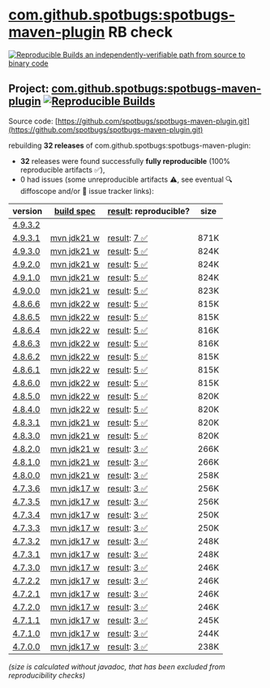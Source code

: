 [com.github.spotbugs:spotbugs-maven-plugin](https://central.sonatype.com/artifact/com.github.spotbugs/spotbugs-maven-plugin/versions) RB check
=======

[![Reproducible Builds](https://reproducible-builds.org/images/logos/rb.svg) an independently-verifiable path from source to binary code](https://reproducible-builds.org/)

## Project: [com.github.spotbugs:spotbugs-maven-plugin](https://central.sonatype.com/artifact/com.github.spotbugs/spotbugs-maven-plugin/versions) [![Reproducible Builds](https://img.shields.io/endpoint?url=https://raw.githubusercontent.com/jvm-repo-rebuild/reproducible-central/master/content/com/github/spotbugs/spotbugs-maven-plugin/badge.json)](https://github.com/jvm-repo-rebuild/reproducible-central/blob/master/content/com/github/spotbugs/spotbugs-maven-plugin/README.md)

Source code: [https://github.com/spotbugs/spotbugs-maven-plugin.git](https://github.com/spotbugs/spotbugs-maven-plugin.git)

rebuilding **32 releases** of com.github.spotbugs:spotbugs-maven-plugin:
- **32** releases were found successfully **fully reproducible** (100% reproducible artifacts :white_check_mark:),
- 0 had issues (some unreproducible artifacts :warning:, see eventual :mag: diffoscope and/or :memo: issue tracker links):

| version | [build spec](/BUILDSPEC.md) | [result](https://reproducible-builds.org/docs/jvm/): reproducible? | size |
| -- | --------- | ------ | -- |
| [4.9.3.2](https://central.sonatype.com/artifact/com.github.spotbugs/spotbugs-maven-plugin/4.9.3.2/pom) | | | |
| [4.9.3.1](https://central.sonatype.com/artifact/com.github.spotbugs/spotbugs-maven-plugin/4.9.3.1/pom) | [mvn jdk21 w](spotbugs-maven-plugin-4.9.3.1.buildspec) | [result](spotbugs-maven-plugin-4.9.3.1.buildinfo): [7 :white_check_mark: ](spotbugs-maven-plugin-4.9.3.1.buildcompare) | 871K |
| [4.9.3.0](https://central.sonatype.com/artifact/com.github.spotbugs/spotbugs-maven-plugin/4.9.3.0/pom) | [mvn jdk21 w](spotbugs-maven-plugin-4.9.3.0.buildspec) | [result](spotbugs-maven-plugin-4.9.3.0.buildinfo): [5 :white_check_mark: ](spotbugs-maven-plugin-4.9.3.0.buildcompare) | 824K |
| [4.9.2.0](https://central.sonatype.com/artifact/com.github.spotbugs/spotbugs-maven-plugin/4.9.2.0/pom) | [mvn jdk21 w](spotbugs-maven-plugin-4.9.2.0.buildspec) | [result](spotbugs-maven-plugin-4.9.2.0.buildinfo): [5 :white_check_mark: ](spotbugs-maven-plugin-4.9.2.0.buildcompare) | 824K |
| [4.9.1.0](https://central.sonatype.com/artifact/com.github.spotbugs/spotbugs-maven-plugin/4.9.1.0/pom) | [mvn jdk21 w](spotbugs-maven-plugin-4.9.1.0.buildspec) | [result](spotbugs-maven-plugin-4.9.1.0.buildinfo): [5 :white_check_mark: ](spotbugs-maven-plugin-4.9.1.0.buildcompare) | 824K |
| [4.9.0.0](https://central.sonatype.com/artifact/com.github.spotbugs/spotbugs-maven-plugin/4.9.0.0/pom) | [mvn jdk21 w](spotbugs-maven-plugin-4.9.0.0.buildspec) | [result](spotbugs-maven-plugin-4.9.0.0.buildinfo): [5 :white_check_mark: ](spotbugs-maven-plugin-4.9.0.0.buildcompare) | 823K |
| [4.8.6.6](https://central.sonatype.com/artifact/com.github.spotbugs/spotbugs-maven-plugin/4.8.6.6/pom) | [mvn jdk22 w](spotbugs-maven-plugin-4.8.6.6.buildspec) | [result](spotbugs-maven-plugin-4.8.6.6.buildinfo): [5 :white_check_mark: ](spotbugs-maven-plugin-4.8.6.6.buildcompare) | 815K |
| [4.8.6.5](https://central.sonatype.com/artifact/com.github.spotbugs/spotbugs-maven-plugin/4.8.6.5/pom) | [mvn jdk22 w](spotbugs-maven-plugin-4.8.6.5.buildspec) | [result](spotbugs-maven-plugin-4.8.6.5.buildinfo): [5 :white_check_mark: ](spotbugs-maven-plugin-4.8.6.5.buildcompare) | 815K |
| [4.8.6.4](https://central.sonatype.com/artifact/com.github.spotbugs/spotbugs-maven-plugin/4.8.6.4/pom) | [mvn jdk22 w](spotbugs-maven-plugin-4.8.6.4.buildspec) | [result](spotbugs-maven-plugin-4.8.6.4.buildinfo): [5 :white_check_mark: ](spotbugs-maven-plugin-4.8.6.4.buildcompare) | 816K |
| [4.8.6.3](https://central.sonatype.com/artifact/com.github.spotbugs/spotbugs-maven-plugin/4.8.6.3/pom) | [mvn jdk22 w](spotbugs-maven-plugin-4.8.6.3.buildspec) | [result](spotbugs-maven-plugin-4.8.6.3.buildinfo): [5 :white_check_mark: ](spotbugs-maven-plugin-4.8.6.3.buildcompare) | 816K |
| [4.8.6.2](https://central.sonatype.com/artifact/com.github.spotbugs/spotbugs-maven-plugin/4.8.6.2/pom) | [mvn jdk22 w](spotbugs-maven-plugin-4.8.6.2.buildspec) | [result](spotbugs-maven-plugin-4.8.6.2.buildinfo): [5 :white_check_mark: ](spotbugs-maven-plugin-4.8.6.2.buildcompare) | 815K |
| [4.8.6.1](https://central.sonatype.com/artifact/com.github.spotbugs/spotbugs-maven-plugin/4.8.6.1/pom) | [mvn jdk22 w](spotbugs-maven-plugin-4.8.6.1.buildspec) | [result](spotbugs-maven-plugin-4.8.6.1.buildinfo): [5 :white_check_mark: ](spotbugs-maven-plugin-4.8.6.1.buildcompare) | 815K |
| [4.8.6.0](https://central.sonatype.com/artifact/com.github.spotbugs/spotbugs-maven-plugin/4.8.6.0/pom) | [mvn jdk22 w](spotbugs-maven-plugin-4.8.6.0.buildspec) | [result](spotbugs-maven-plugin-4.8.6.0.buildinfo): [5 :white_check_mark: ](spotbugs-maven-plugin-4.8.6.0.buildcompare) | 815K |
| [4.8.5.0](https://central.sonatype.com/artifact/com.github.spotbugs/spotbugs-maven-plugin/4.8.5.0/pom) | [mvn jdk22 w](spotbugs-maven-plugin-4.8.5.0.buildspec) | [result](spotbugs-maven-plugin-4.8.5.0.buildinfo): [5 :white_check_mark: ](spotbugs-maven-plugin-4.8.5.0.buildcompare) | 820K |
| [4.8.4.0](https://central.sonatype.com/artifact/com.github.spotbugs/spotbugs-maven-plugin/4.8.4.0/pom) | [mvn jdk22 w](spotbugs-maven-plugin-4.8.4.0.buildspec) | [result](spotbugs-maven-plugin-4.8.4.0.buildinfo): [5 :white_check_mark: ](spotbugs-maven-plugin-4.8.4.0.buildcompare) | 820K |
| [4.8.3.1](https://central.sonatype.com/artifact/com.github.spotbugs/spotbugs-maven-plugin/4.8.3.1/pom) | [mvn jdk21 w](spotbugs-maven-plugin-4.8.3.1.buildspec) | [result](spotbugs-maven-plugin-4.8.3.1.buildinfo): [5 :white_check_mark: ](spotbugs-maven-plugin-4.8.3.1.buildcompare) | 820K |
| [4.8.3.0](https://central.sonatype.com/artifact/com.github.spotbugs/spotbugs-maven-plugin/4.8.3.0/pom) | [mvn jdk21 w](spotbugs-maven-plugin-4.8.3.0.buildspec) | [result](spotbugs-maven-plugin-4.8.3.0.buildinfo): [5 :white_check_mark: ](spotbugs-maven-plugin-4.8.3.0.buildcompare) | 820K |
| [4.8.2.0](https://central.sonatype.com/artifact/com.github.spotbugs/spotbugs-maven-plugin/4.8.2.0/pom) | [mvn jdk21 w](spotbugs-maven-plugin-4.8.2.0.buildspec) | [result](spotbugs-maven-plugin-4.8.2.0.buildinfo): [3 :white_check_mark: ](spotbugs-maven-plugin-4.8.2.0.buildcompare) | 266K |
| [4.8.1.0](https://central.sonatype.com/artifact/com.github.spotbugs/spotbugs-maven-plugin/4.8.1.0/pom) | [mvn jdk21 w](spotbugs-maven-plugin-4.8.1.0.buildspec) | [result](spotbugs-maven-plugin-4.8.1.0.buildinfo): [3 :white_check_mark: ](spotbugs-maven-plugin-4.8.1.0.buildcompare) | 266K |
| [4.8.0.0](https://central.sonatype.com/artifact/com.github.spotbugs/spotbugs-maven-plugin/4.8.0.0/pom) | [mvn jdk21 w](spotbugs-maven-plugin-4.8.0.0.buildspec) | [result](spotbugs-maven-plugin-4.8.0.0.buildinfo): [3 :white_check_mark: ](spotbugs-maven-plugin-4.8.0.0.buildcompare) | 258K |
| [4.7.3.6](https://central.sonatype.com/artifact/com.github.spotbugs/spotbugs-maven-plugin/4.7.3.6/pom) | [mvn jdk17 w](spotbugs-maven-plugin-4.7.3.6.buildspec) | [result](spotbugs-maven-plugin-4.7.3.6.buildinfo): [3 :white_check_mark: ](spotbugs-maven-plugin-4.7.3.6.buildcompare) | 256K |
| [4.7.3.5](https://central.sonatype.com/artifact/com.github.spotbugs/spotbugs-maven-plugin/4.7.3.5/pom) | [mvn jdk17 w](spotbugs-maven-plugin-4.7.3.5.buildspec) | [result](spotbugs-maven-plugin-4.7.3.5.buildinfo): [3 :white_check_mark: ](spotbugs-maven-plugin-4.7.3.5.buildcompare) | 256K |
| [4.7.3.4](https://central.sonatype.com/artifact/com.github.spotbugs/spotbugs-maven-plugin/4.7.3.4/pom) | [mvn jdk17 w](spotbugs-maven-plugin-4.7.3.4.buildspec) | [result](spotbugs-maven-plugin-4.7.3.4.buildinfo): [3 :white_check_mark: ](spotbugs-maven-plugin-4.7.3.4.buildcompare) | 250K |
| [4.7.3.3](https://central.sonatype.com/artifact/com.github.spotbugs/spotbugs-maven-plugin/4.7.3.3/pom) | [mvn jdk17 w](spotbugs-maven-plugin-4.7.3.3.buildspec) | [result](spotbugs-maven-plugin-4.7.3.3.buildinfo): [3 :white_check_mark: ](spotbugs-maven-plugin-4.7.3.3.buildcompare) | 250K |
| [4.7.3.2](https://central.sonatype.com/artifact/com.github.spotbugs/spotbugs-maven-plugin/4.7.3.2/pom) | [mvn jdk17 w](spotbugs-maven-plugin-4.7.3.2.buildspec) | [result](spotbugs-maven-plugin-4.7.3.2.buildinfo): [3 :white_check_mark: ](spotbugs-maven-plugin-4.7.3.2.buildcompare) | 248K |
| [4.7.3.1](https://central.sonatype.com/artifact/com.github.spotbugs/spotbugs-maven-plugin/4.7.3.1/pom) | [mvn jdk17 w](spotbugs-maven-plugin-4.7.3.1.buildspec) | [result](spotbugs-maven-plugin-4.7.3.1.buildinfo): [3 :white_check_mark: ](spotbugs-maven-plugin-4.7.3.1.buildcompare) | 248K |
| [4.7.3.0](https://central.sonatype.com/artifact/com.github.spotbugs/spotbugs-maven-plugin/4.7.3.0/pom) | [mvn jdk17 w](spotbugs-maven-plugin-4.7.3.0.buildspec) | [result](spotbugs-maven-plugin-4.7.3.0.buildinfo): [3 :white_check_mark: ](spotbugs-maven-plugin-4.7.3.0.buildcompare) | 246K |
| [4.7.2.2](https://central.sonatype.com/artifact/com.github.spotbugs/spotbugs-maven-plugin/4.7.2.2/pom) | [mvn jdk17 w](spotbugs-maven-plugin-4.7.2.2.buildspec) | [result](spotbugs-maven-plugin-4.7.2.2.buildinfo): [3 :white_check_mark: ](spotbugs-maven-plugin-4.7.2.2.buildcompare) | 246K |
| [4.7.2.1](https://central.sonatype.com/artifact/com.github.spotbugs/spotbugs-maven-plugin/4.7.2.1/pom) | [mvn jdk17 w](spotbugs-maven-plugin-4.7.2.1.buildspec) | [result](spotbugs-maven-plugin-4.7.2.1.buildinfo): [3 :white_check_mark: ](spotbugs-maven-plugin-4.7.2.1.buildcompare) | 246K |
| [4.7.2.0](https://central.sonatype.com/artifact/com.github.spotbugs/spotbugs-maven-plugin/4.7.2.0/pom) | [mvn jdk17 w](spotbugs-maven-plugin-4.7.2.0.buildspec) | [result](spotbugs-maven-plugin-4.7.2.0.buildinfo): [3 :white_check_mark: ](spotbugs-maven-plugin-4.7.2.0.buildcompare) | 246K |
| [4.7.1.1](https://central.sonatype.com/artifact/com.github.spotbugs/spotbugs-maven-plugin/4.7.1.1/pom) | [mvn jdk17 w](spotbugs-maven-plugin-4.7.1.1.buildspec) | [result](spotbugs-maven-plugin-4.7.1.1.buildinfo): [3 :white_check_mark: ](spotbugs-maven-plugin-4.7.1.1.buildcompare) | 245K |
| [4.7.1.0](https://central.sonatype.com/artifact/com.github.spotbugs/spotbugs-maven-plugin/4.7.1.0/pom) | [mvn jdk17 w](spotbugs-maven-plugin-4.7.1.0.buildspec) | [result](spotbugs-maven-plugin-4.7.1.0.buildinfo): [3 :white_check_mark: ](spotbugs-maven-plugin-4.7.1.0.buildcompare) | 244K |
| [4.7.0.0](https://central.sonatype.com/artifact/com.github.spotbugs/spotbugs-maven-plugin/4.7.0.0/pom) | [mvn jdk17 w](spotbugs-maven-plugin-4.7.0.0.buildspec) | [result](spotbugs-maven-plugin-4.7.0.0.buildinfo): [3 :white_check_mark: ](spotbugs-maven-plugin-4.7.0.0.buildcompare) | 238K |

<i>(size is calculated without javadoc, that has been excluded from reproducibility checks)</i>
